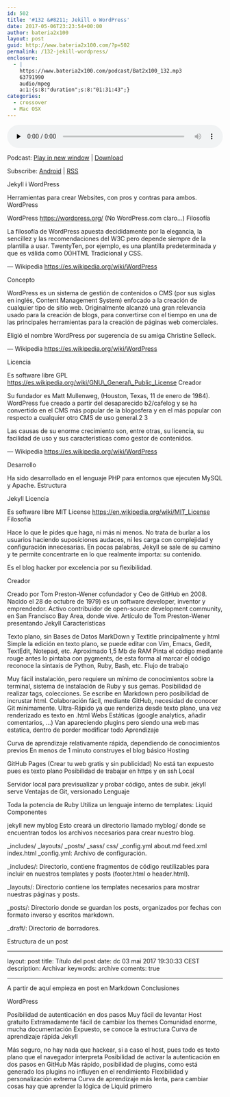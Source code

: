 ```yaml
---
id: 502
title: '#132 &#8211; Jekill o WordPress'
date: 2017-05-06T23:23:54+00:00
author: bateria2x100
layout: post
guid: http://www.bateria2x100.com/?p=502
permalink: /132-jekill-wordpress/
enclosure:
  - |
    https://www.bateria2x100.com/podcast/Bat2x100_132.mp3
    63791990
    audio/mpeg
    a:1:{s:8:"duration";s:8:"01:31:43";}
categories:
  - crossover
  - Mac OSX
---
```

<div class="powerpress_player" id="powerpress_player_5981">
  <audio class="wp-audio-shortcode" id="audio-502-134" preload="none" style="width: 100%;" controls="controls"><source type="audio/mpeg" src="https://www.bateria2x100.com/podcast/Bat2x100_132.mp3?_=134" /><a href="https://www.bateria2x100.com/podcast/Bat2x100_132.mp3">https://www.bateria2x100.com/podcast/Bat2x100_132.mp3</a></audio>
</div>

<p class="powerpress_links powerpress_links_mp3">
  Podcast: <a href="https://www.bateria2x100.com/podcast/Bat2x100_132.mp3" class="powerpress_link_pinw" target="_blank" title="Play in new window" onclick="return powerpress_pinw('https://www.bateria2x100.com/?powerpress_pinw=502-podcast');" rel="nofollow">Play in new window</a> | <a href="https://www.bateria2x100.com/podcast/Bat2x100_132.mp3" class="powerpress_link_d" title="Download" rel="nofollow" download="Bat2x100_132.mp3">Download</a>
</p>

<p class="powerpress_links powerpress_subscribe_links">
  Subscribe: <a href="https://subscribeonandroid.com/www.bateria2x100.com/feed/podcast/" class="powerpress_link_subscribe powerpress_link_subscribe_android" title="Subscribe on Android" rel="nofollow">Android</a> | <a href="https://www.bateria2x100.com/feed/podcast/" class="powerpress_link_subscribe powerpress_link_subscribe_rss" title="Subscribe via RSS" rel="nofollow">RSS</a>
</p>

Jekyll i WordPress

Herramientas para crear Websites, con pros y contras para ambos. WordPress

WordPress https://wordpress.org/ (No WordPress.com claro…) Filosofía

La filosofía de WordPress apuesta decididamente por la elegancia, la sencillez y las recomendaciones del W3C pero depende siempre de la plantilla a usar. TwentyTen, por ejemplo, es una plantilla predeterminada y que es válida como (X)HTML Tradicional y CSS.

— Wikipedia https://es.wikipedia.org/wiki/WordPress

Concepto

WordPress es un sistema de gestión de contenidos o CMS (por sus siglas en inglés, Content Management System) enfocado a la creación de cualquier tipo de sitio web. Originalmente alcanzó una gran relevancia usado para la creación de blogs, para convertirse con el tiempo en una de las principales herramientas para la creación de páginas web comerciales.

Eligió el nombre WordPress por sugerencia de su amiga Christine Selleck.

— Wikipedia https://es.wikipedia.org/wiki/WordPress

Licencia

Es software libre GPL https://es.wikipedia.org/wiki/GNU\_General\_Public_License Creador

Su fundador es Matt Mullenweg, (Houston, Texas, 11 de enero de 1984). WordPress fue creado a partir del desaparecido b2/cafelog y se ha convertido en el CMS más popular de la blogosfera y en el más popular con respecto a cualquier otro CMS de uso general.2 3

Las causas de su enorme crecimiento son, entre otras, su licencia, su facilidad de uso y sus características como gestor de contenidos.

— Wikipedia https://es.wikipedia.org/wiki/WordPress

Desarrollo

Ha sido desarrollado en el lenguaje PHP para entornos que ejecuten MySQL y Apache. Estructura



Jekyll Licencia

Es software libre MIT License https://en.wikipedia.org/wiki/MIT_License Filosofía

Hace lo que le pides que haga, ni más ni menos. No trata de burlar a los usuarios haciendo suposiciones audaces, ni les carga con complejidad y configuración innecesarias. En pocas palabras, Jekyll se sale de su camino y te permite concentrarte en lo que realmente importa: su contenido.

Es el blog hacker por excelencia por su flexibilidad.

Creador

Creado por Tom Preston-Wener cofundador y Ceo de GitHub en 2008. Nacido el 28 de octubre de 1979) es un software developer, inventor y emprendedor. Activo contribuidor de open-source development community, en San Francisco Bay Area, donde vive. Artículo de Tom Preston-Wener presentando Jekyll Características

Texto plano, sin Bases de Datos MarkDown y Textitle principalmente y html Simple la edición en texto plano, se puede editar con Vim, Emacs, Gedit, TextEdit, Notepad, etc. Aproximado 1,5 Mb de RAM Pinta el código mediante rouge antes lo pintaba con pygments, de esta forma al marcar el código reconoce la sintaxis de Python, Ruby, Bash, etc. Flujo de trabajo

Muy fácil instalación, pero requiere un mínimo de conocimientos sobre la terminal, sistema de instalación de Ruby y sus gemas. Posibilidad de realizar tags, colecciones. Se escribe en Markdown pero posibilidad de incrustar html. Colaboración fácil, mediante GitHub, necesidad de conocer Git mínimamente. Ultra-Rápido ya que renderiza desde texto plano, una vez renderizado es texto en .html Webs Estáticas (google analytics, añadir comentarios, …) Van apareciendo plugins pero siendo una web mas estatica, dentro de porder modificar todo Aprendizaje

Curva de aprendizaje relativamente rápida, dependiendo de conocimientos previos En menos de 1 minuto construyes el blog básico Hosting

GitHub Pages (Crear tu web gratis y sin publicidad) No está tan expuesto pues es texto plano Posibilidad de trabajar en https y en ssh Local

Servidor local para previsualizar y probar código, antes de subir. jekyll serve Ventajas de Git, versionado Lenguaje

Toda la potencia de Ruby Utiliza un lenguaje interno de templates: Liquid Componentes

jekyll new myblog Esto creará un directorio llamado myblog/ donde se encuentran todos los archivos necesarios para crear nuestro blog.

&#95;includes/ &#95;layouts/ &#95;posts/ &#95;sass/ css/ &#95;config.yml about.md feed.xml index.html &#95;config.yml: Archivo de configuración.

_includes/: Directorio, contiene fragmentos de código reutilizables para incluir en nuestros templates y posts (footer.html o header.html).

_layouts/: Directorio contiene los templates necesarios para mostrar nuestras páginas y posts.

_posts/: Directorio donde se guardan los posts, organizados por fechas con formato inverso y escritos markdown.

_draft/: Directorio de borradores.

Estructura de un post

* * *

layout: post title: Título del post date: dc 03 mai 2017 19:30:33 CEST description: Archivar keywords: archive coments: true

* * *

A partir de aquí empieza en post en Markdown Conclusiones

WordPress

Posibilidad de autenticación en dos pasos Muy fácil de levantar Host gratuito Extramadamente fácil de cambiar los themes Comunidad enorme, mucha documentación Expuesto, se conoce la estructura Curva de aprendizaje rápida Jekyll

Más seguro, no hay nada que hackear, si a caso el host, pues todo es texto plano que el navegador interpreta Posibilidad de activar la autenticación en dos pasos en GitHub Más rápido, posibilidad de plugins, como está generado los plugins no influyen en el rendimiento Flexibilidad y personalización extrema Curva de aprendizaje más lenta, para cambiar cosas hay que aprender la lógica de Liquid primero